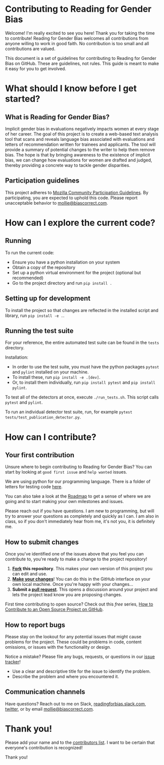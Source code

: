 # Contributing to Reading for Gender Bias

Welcome!  I'm really excited to see you here!  Thank you for taking the time to contribute! Reading for Gender Bias welcomes all contributions from anyone willing to work in good faith.  No contribution is too small and all contributions are valued.

This document is a set of guidelines for contributing to Reading for Gender Bias on GitHub. These are guidelines, not rules. This guide is meant to make it easy for you to get involved.

# What should I know before I get started?

## What is Reading for Gender Bias?

Implicit gender bias in evaluations negatively impacts women at every stage of her career. The goal of this project is to create a web-based text analysis tool that scans and reveals language bias associated with evaluations and letters of recommendation written for trainees and applicants. The tool will provide a summary of potential changes to the writer to help them remove bias. The hope is that by bringing awareness to the existence of implicit bias, we can change how evaluations for women are drafted and judged, thereby providing a concrete way to tackle gender disparities.

## Participation guidelines

This project adheres to [Mozilla Community Participation Guidelines](https://www.mozilla.org/en-US/about/governance/policies/participation/). By participating, you are expected to uphold this code. Please report unacceptable behavior to mollie@biascorrect.com.

# How can I explore the current code?

## Running

To run the current code:
* Ensure you have a python installation on your system
* Obtain a copy of the repository
* Set up a python virtual environment for the project (optional but recommended)
* Go to the project directory and run `pip install .`

## Setting up for development

To install the project so that changes are reflected in the installed script and library, run `pip install -e .`.


## Running the test suite

For your reference, the entire automated test suite can be found in the `tests` directory.

Installation:
* In order to use the test suite, you must have the python packages `pytest` and `pylint` installed on your machine.
* To install these, run `pip install -e .[dev]`.
* Or, to install them individually, run `pip install pytest` and `pip install pylint`.

To test all of the detectors at once, execute `./run_tests.sh`. This script calls `pytest` and `pylint`.

To run an individual detector test suite, run, for example `pytest tests/test_publication_detector.py`.


# How can I contribute?

## Your first contribution

Unsure where to begin contributing to Reading for Gender Bias? You can start by looking at `good first issue` and `help wanted` issues.

We are using python for our programming language.  There is a folder of letters for testing code [here](https://github.com/molliem/gender-bias/tree/master/example_letters).

You can also take a look at the [Roadmap](https://github.com/molliem/gender-bias/issues/1) to get a sense of where we are going and to start making your own milestones and issues. 

Please reach out if you have questions.  I am new to programming, but will try to answer your questions as completely and quickly as I can.  I am also in class, so if you don't immediately hear from me, it's not you, it is definitely me.

## How to submit changes

Once you've identified one of the issues above that you feel you can contribute to, you're ready to make a change to the project repository!
 
1. **[Fork](https://help.github.com/articles/fork-a-repo/) this repository**. This makes your own version of this project you can edit and use.
2. **[Make your changes](https://guides.github.com/activities/forking/#making-changes)**! You can do this in the GitHub interface on your own local machine. Once you're happy with your changes...
3. **Submit a [pull request](https://help.github.com/articles/proposing-changes-to-a-project-with-pull-requests/)**. This opens a discussion around your project and lets the project lead know you are proposing changes.

First time contributing to open source? Check out this *free* series, [How to Contribute to an Open Source Project on GitHub](https://egghead.io/series/how-to-contribute-to-an-open-source-project-on-github).

## How to report bugs

Please stay on the lookout for  any potential issues that might cause problems for the project. These could be problems in code, content omissions, or issues with the functionality or design. 

Notice a mistake? Please file any bugs, requests, or questions in our [issue tracker](https://github.com/molliem/gender-bias/issues)!

- Use a clear and descriptive title for the issue to identify the problem.
- Describe the problem and where you encountered it.

## Communication channels

Have questions?  Reach out to me on Slack, [readingforbias.slack.com](https://join.slack.com/t/readingforbias/shared_invite/enQtMzU2Mzk2MjY2NDA2LTI1MzNjYzVjYWJlZWNjNDEwNjJkYWI1ZGVlYTZhNWM1YzIzOTAyM2E0MjZlMGM3YzVmZmM5MjJjNThlMDc2NzY), [twitter](http://www.twitter.com/MollieMarr), or by email [mollie@biascorrect.com](mollie.marr@gmail.com).

# Thank you!

Please add your name and to the [contributors list](https://github.com/molliem/gender-bias/blob/master/contributors).  I want to be certain that everyone's contribution is recognized!

Thank you!
